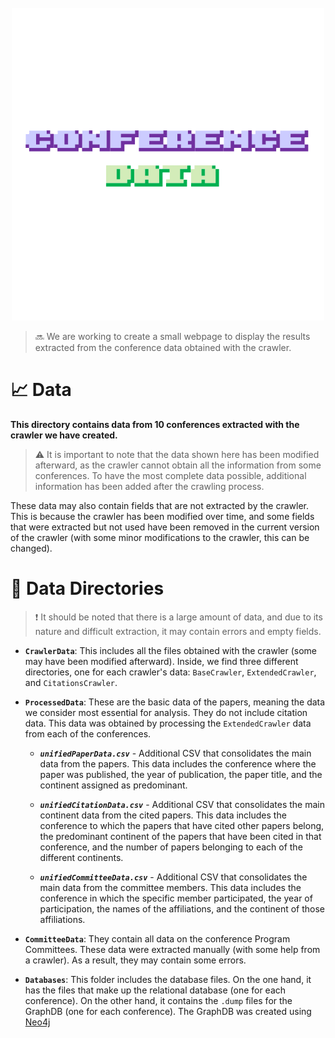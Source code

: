 <br/>
<div align="center">
    <img src="logo.png" alt="Logo" width="500">
</div>

> :soon: We are working to create a small webpage to display the results extracted from the conference data obtained with the crawler.

# :chart_with_upwards_trend: Data

**This directory contains data from 10 conferences extracted with the crawler we have created.**

> :warning: It is important to note that the data shown here has been modified afterward, as the crawler cannot obtain all the information from some conferences. To have the most complete data possible, additional information has been added after the crawling process.

These data may also contain fields that are not extracted by the crawler. This is because the crawler has been modified over time, and some fields that were extracted but not used have been removed in the current version of the crawler (with some minor modifications to the crawler, this can be changed).

# :file_folder: Data Directories

> :heavy_exclamation_mark: It should be noted that there is a large amount of data, and due to its nature and difficult extraction, it may contain errors and empty fields.

- **``CrawlerData``**: This includes all the files obtained with the crawler (some may have been modified afterward). Inside, we find three different directories, one for each crawler's data: ``BaseCrawler``, ``ExtendedCrawler``, and ``CitationsCrawler``.

- **``ProcessedData``**: These are the basic data of the papers, meaning the data we consider most essential for analysis. They do not include citation data. This data was obtained by processing the ``ExtendedCrawler`` data from each of the conferences.

    - ***``unifiedPaperData.csv``*** - Additional CSV that consolidates the main data from the papers. This data includes the conference where the paper was published, the year of publication, the paper title, and the continent assigned as predominant.

    - ***``unifiedCitationData.csv``*** - Additional CSV that consolidates the main continent data from the cited papers. This data includes the conference to which the papers that have cited other papers belong, the predominant continent of the papers that have been cited in that conference, and the number of papers belonging to each of the different continents.

    - ***``unifiedCommitteeData.csv``*** - Additional CSV that consolidates the main data from the committee members. This data includes the conference in which the specific member participated, the year of participation, the names of the affiliations, and the continent of those affiliations.

- **``CommitteeData``**: They contain all data on the conference Program Committees. These data were extracted manually (with some help from a crawler). As a result, they may contain some errors.

- **``Databases``**: This folder includes the database files. On the one hand, it has the files that make up the relational database (one for each conference). On the other hand, it contains the ``.dump`` files for the GraphDB (one for each conference). The GraphDB was created using [Neo4j](https://neo4j.com)
